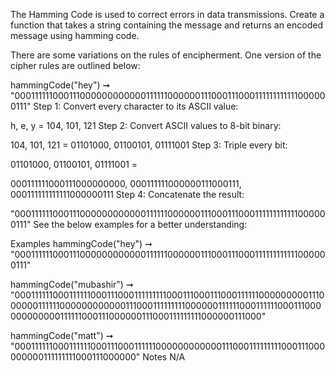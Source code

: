The Hamming Code is used to correct errors in data transmissions. Create a function that takes a string containing the message and returns an encoded message using hamming code.

There are some variations on the rules of encipherment. One version of the cipher rules are outlined below:

hammingCode("hey") ➞
"000111111000111000000000000111111000000111000111000111111111111000000111"
Step 1: Convert every character to its ASCII value:

h, e, y = 104, 101, 121
Step 2: Convert ASCII values to 8-bit binary:

104, 101, 121 = 01101000, 01100101, 01111001
Step 3: Triple every bit:

01101000, 01100101, 01111001 =

000111111000111000000000, 000111111000000111000111, 000111111111111000000111
Step 4: Concatenate the result:

"000111111000111000000000000111111000000111000111000111111111111000000111"
See the below examples for a better understanding:

Examples
hammingCode("hey") ➞
"000111111000111000000000000111111000000111000111000111111111111000000111"

hammingCode("mubashir") ➞
"000111111000111111000111000111111111000111000111000111111000000000111000000111111000000000000111000111111111000000111111000111111000111000000000000111111000111000000111000111111111000000111000"

hammingCode("matt") ➞
"000111111000111111000111000111111000000000000111000111111111000111000000000111111111000111000000"
Notes
N/A
